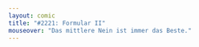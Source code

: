 ```yaml
---
layout: comic
title: "#2221: Formular II"
mouseover: "Das mittlere Nein ist immer das Beste."
---
```

